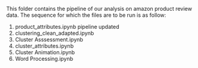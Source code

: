 This folder contains the pipeline of our analysis on amazon product review data.
The sequence for which the files are to be run is as follow:
1. product_attributes.ipynb	pipeline updated
2. clustering_clean_adapted.ipynb
3. Cluster Asssessment.ipynb
4. cluster_attributes.ipynb
5. Cluster Animation.ipynb
6. Word Processing.ipynb	
